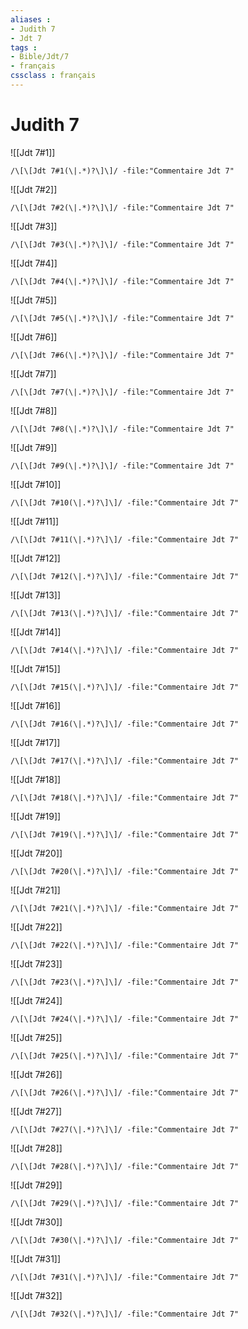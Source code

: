 ```yaml
---
aliases : 
- Judith 7
- Jdt 7
tags : 
- Bible/Jdt/7
- français
cssclass : français
---
```


# Judith 7

![[Jdt 7#1]]

```query
/\[\[Jdt 7#1(\|.*)?\]\]/ -file:"Commentaire Jdt 7"
```

![[Jdt 7#2]]

```query
/\[\[Jdt 7#2(\|.*)?\]\]/ -file:"Commentaire Jdt 7"
```

![[Jdt 7#3]]

```query
/\[\[Jdt 7#3(\|.*)?\]\]/ -file:"Commentaire Jdt 7"
```

![[Jdt 7#4]]

```query
/\[\[Jdt 7#4(\|.*)?\]\]/ -file:"Commentaire Jdt 7"
```

![[Jdt 7#5]]

```query
/\[\[Jdt 7#5(\|.*)?\]\]/ -file:"Commentaire Jdt 7"
```

![[Jdt 7#6]]

```query
/\[\[Jdt 7#6(\|.*)?\]\]/ -file:"Commentaire Jdt 7"
```

![[Jdt 7#7]]

```query
/\[\[Jdt 7#7(\|.*)?\]\]/ -file:"Commentaire Jdt 7"
```

![[Jdt 7#8]]

```query
/\[\[Jdt 7#8(\|.*)?\]\]/ -file:"Commentaire Jdt 7"
```

![[Jdt 7#9]]

```query
/\[\[Jdt 7#9(\|.*)?\]\]/ -file:"Commentaire Jdt 7"
```

![[Jdt 7#10]]

```query
/\[\[Jdt 7#10(\|.*)?\]\]/ -file:"Commentaire Jdt 7"
```

![[Jdt 7#11]]

```query
/\[\[Jdt 7#11(\|.*)?\]\]/ -file:"Commentaire Jdt 7"
```

![[Jdt 7#12]]

```query
/\[\[Jdt 7#12(\|.*)?\]\]/ -file:"Commentaire Jdt 7"
```

![[Jdt 7#13]]

```query
/\[\[Jdt 7#13(\|.*)?\]\]/ -file:"Commentaire Jdt 7"
```

![[Jdt 7#14]]

```query
/\[\[Jdt 7#14(\|.*)?\]\]/ -file:"Commentaire Jdt 7"
```

![[Jdt 7#15]]

```query
/\[\[Jdt 7#15(\|.*)?\]\]/ -file:"Commentaire Jdt 7"
```

![[Jdt 7#16]]

```query
/\[\[Jdt 7#16(\|.*)?\]\]/ -file:"Commentaire Jdt 7"
```

![[Jdt 7#17]]

```query
/\[\[Jdt 7#17(\|.*)?\]\]/ -file:"Commentaire Jdt 7"
```

![[Jdt 7#18]]

```query
/\[\[Jdt 7#18(\|.*)?\]\]/ -file:"Commentaire Jdt 7"
```

![[Jdt 7#19]]

```query
/\[\[Jdt 7#19(\|.*)?\]\]/ -file:"Commentaire Jdt 7"
```

![[Jdt 7#20]]

```query
/\[\[Jdt 7#20(\|.*)?\]\]/ -file:"Commentaire Jdt 7"
```

![[Jdt 7#21]]

```query
/\[\[Jdt 7#21(\|.*)?\]\]/ -file:"Commentaire Jdt 7"
```

![[Jdt 7#22]]

```query
/\[\[Jdt 7#22(\|.*)?\]\]/ -file:"Commentaire Jdt 7"
```

![[Jdt 7#23]]

```query
/\[\[Jdt 7#23(\|.*)?\]\]/ -file:"Commentaire Jdt 7"
```

![[Jdt 7#24]]

```query
/\[\[Jdt 7#24(\|.*)?\]\]/ -file:"Commentaire Jdt 7"
```

![[Jdt 7#25]]

```query
/\[\[Jdt 7#25(\|.*)?\]\]/ -file:"Commentaire Jdt 7"
```

![[Jdt 7#26]]

```query
/\[\[Jdt 7#26(\|.*)?\]\]/ -file:"Commentaire Jdt 7"
```

![[Jdt 7#27]]

```query
/\[\[Jdt 7#27(\|.*)?\]\]/ -file:"Commentaire Jdt 7"
```

![[Jdt 7#28]]

```query
/\[\[Jdt 7#28(\|.*)?\]\]/ -file:"Commentaire Jdt 7"
```

![[Jdt 7#29]]

```query
/\[\[Jdt 7#29(\|.*)?\]\]/ -file:"Commentaire Jdt 7"
```

![[Jdt 7#30]]

```query
/\[\[Jdt 7#30(\|.*)?\]\]/ -file:"Commentaire Jdt 7"
```

![[Jdt 7#31]]

```query
/\[\[Jdt 7#31(\|.*)?\]\]/ -file:"Commentaire Jdt 7"
```

![[Jdt 7#32]]

```query
/\[\[Jdt 7#32(\|.*)?\]\]/ -file:"Commentaire Jdt 7"
```

